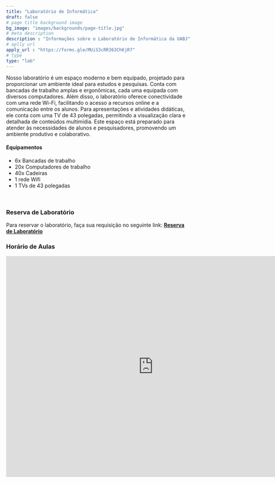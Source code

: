 ```yaml
---
title: "Laboratório de Informática"
draft: false
# page title background image
bg_image: "images/backgrounds/page-title.jpg"
# meta description
description : "Informações sobre o Laboratório de Informática da UABJ"
# aplly url
apply_url : "https://forms.gle/MUiS3cRR363ChKjR7"
# type
type: "lab"
---
```


Nosso laboratório é um espaço moderno e bem equipado, projetado para proporcionar um ambiente ideal para estudos e pesquisas. Conta com bancadas de trabalho amplas e ergonômicas, cada uma equipada com diversos computadores. Além disso, o laboratório oferece conectividade com uma rede Wi-Fi, facilitando o acesso a recursos online e a comunicação entre os alunos. Para apresentações e atividades didáticas, ele conta com uma TV de 43 polegadas, permitindo a visualização clara e detalhada de conteúdos multimídia. Este espaço está preparado para atender às necessidades de alunos e pesquisadores, promovendo um ambiente produtivo e colaborativo.

#### Equipamentos

-  6x Bancadas de trabalho
-  20x Computadores de trabalho
-  40x Cadeiras
-  1 rede Wifi
-  1 TVs de 43 polegadas

<br/>

### Reserva de Laboratório

Para reservar o laboratório, faça sua requisição no seguinte link: **[Reserva de Laboratório](https://forms.gle/MUiS3cRR363ChKjR7)**

### Horário de Aulas

<iframe src="https://calendar.google.com/calendar/embed?src=c_qbu3cnf7vvga4hj4sgn7tv4drg%40group.calendar.google.com&ctz=America%2FRecife" style="border: 0" width="800" mode="week" height="600" frameborder="0" scrolling="no"></iframe>
